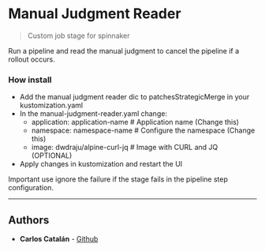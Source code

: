# Manual Judgment Reader
> Custom job stage for spinnaker

Run a pipeline and read the manual judgment to cancel the pipeline if a rollout occurs.

### How install

- Add the manual judgment reader dic to patchesStrategicMerge in your kustomization.yaml
- In the manual-judgment-reader.yaml change:
  - application: application-name # Application name (Change this)
  - namespace: namespace-name # Configure the namespace (Change this)
  - image: dwdraju/alpine-curl-jq # Image with CURL and JQ (OPTIONAL)
- Apply changes in kustomization and restart the UI

Important use ignore the failure if the stage fails in the pipeline step configuration.

---

## Authors
* **Carlos Catalán** - [Github](https://github.com/carloscatalanl)